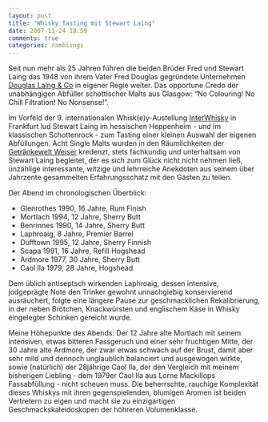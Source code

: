 ```yaml
---
layout: post
title: "Whisky Tasting mit Stewart Laing"
date: 2007-11-24 18:59
comments: true
categories: ramblings
---
```


Seit nun mehr als 25 Jahren führen die beiden Brüder Fred und Stewart Laing das 1948 von ihrem Vater Fred Douglas gegründete Unternehmen [Douglas Laing & Co](http://www.douglaslaing.com/ "Douglas Laing: Blender Bottler and Malt Mater") in eigener Regie weiter. Das opportune Credo der unabhängigen Abfüller schottischer Malts aus Glasgow: “No Colouring! No Chill Filtration! No Nonsense!”.

Im Vorfeld der 9. internationalen Whisk(e)y-Austellung [InterWhisky](http://www.interwhisky.com/ "InterWhisky: Internationale Fachmesse für Whiskykultur") in Frankfurt lud Stewart Laing im hessischen Heppenheim - und im klassischen Schottenrock - zum Tasting einer kleinen Auswahl der eigenen Abfüllungen. Acht Single Malts wurden in den Räumlichkeiten der [Getränkewelt Weiser](http://www.thewhiskytrader.de/ "Wein- und Getränkewelt Weiser") kredenzt, stets fachkundig und unterhaltsam von Stewart Laing begleitet, der es sich zum Glück nicht nicht nehmen ließ, unzählige interessante, witzige und lehrreiche Anekdoten aus seinem über Jahrzente gesammelten Erfahrungsschatz mit den Gästen zu teilen.

Der Abend im chronologischen Überblick:

+ Glenrothes 1990, 16 Jahre, Rum Finish
+ Mortlach 1994, 12 Jahre, Sherry Butt
+ Benrinnes 1990, 14 Jahre, Sherry Butt
+ Laphroaig, 8 Jahre, Premier Barrel
+ Dufftown 1995, 12 Jahre, Sherry Finnish
+ Scapa 1991, 16 Jahre, Refill Hogshead
+ Ardmore 1977, 30 Jahre, Sherry Butt
+ Caol Ila 1979, 28 Jahre, Hogshead

Dem üblich antiseptsch wirkenden Laphroaig, dessen intensive, jodgeprägte Note den Trinker gewohnt unnachgiebig konservierend ausräuchert, folgte eine längere Pause zur geschmacklichen Rekalibrierung, in der neben Brötchen, Knackwürsten und englischem Käse in Whisky eingelegter Schinken gereicht wurde.

Meine Höhepunkte des Abends: Der 12 Jahre alte Mortlach mit seinem intensiven, etwas bitteren Fassgeruch und einer sehr fruchtigen Mitte, der 30 Jahre alte Ardmore, der zwar etwas schwach auf der Brust, damit aber sehr mild und dennoch unglaublich balanciert und ausgewogen wirkte, sowie (natürlich) der 28jährige Caol Ila, der den Vergleich mit meinem bisherigen Liebling - dem 1979er Caol Ila aus Lorne Mackillops Fassabfüllung - nicht scheuen muss. Die beherrschte, rauchige Komplexität dieses Whiskys mit ihren gegenspielenden, blumigen Aromen ist beiden Vertretern zu eigen und macht sie zu einzigartigen Geschmackskaleidoskopen der höhreren Volumenklasse.